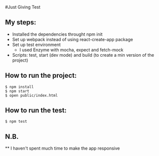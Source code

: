 #Just Giving Test

## My steps:
* Installed the dependencies throught npm init
* Set up webpack instead of using react-create-app package
* Set up test environment
  * I used Enzyme with mocha, expect and fetch-mock
* Scripts: test, start (dev mode) and build (to create a min version of the project)

## How to run the project:
```
$ npm install
$ npm start
$ open public/index.html
```

## How to run the test:
```
$ npm test
```

## N.B.
** I haven't spent much time to make the app responsive
